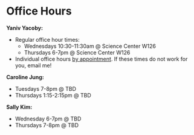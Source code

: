 # Office Hours


**Yaniv Yacoby:**
* Regular office hour times:
  * Wednesdays 10:30-11:30am @ Science Center W126
  * Thursdays 6-7pm @ Science Center W126
* Individual office hours [by appointment](https://calendly.com/yanivyacoby/office-hours). If these times do not work for you, email me!
  
**Caroline Jung:**
* Tuesdays 7-8pm @ TBD
* Thursdays 1:15-2:15pm @ TBD

**Sally Kim:** 
* Wednesday 6-7pm @ TBD
* Thursdays 7-8pm @ TBD






